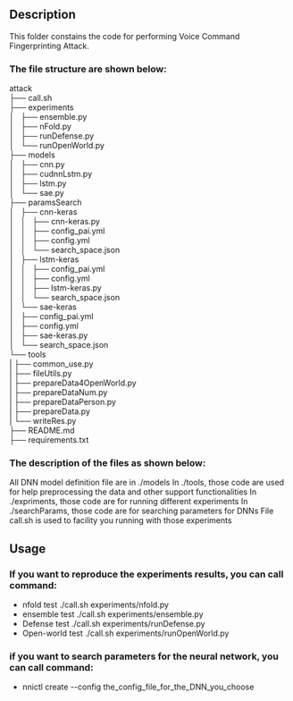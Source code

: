 ## Description
This folder constains the code for performing Voice Command Fingerprinting Attack.

### The file structure are shown below:

attack  
├── call.sh  
├── experiments  
│   ├── ensemble.py  
│   ├── nFold.py  
│   ├── runDefense.py  
│   └── runOpenWorld.py  
├── models  
│   ├── cnn.py  
│   ├── cudnnLstm.py  
│   ├── lstm.py  
│   └── sae.py  
├── paramsSearch  
│   ├── cnn-keras  
│   │   ├── cnn-keras.py  
│   │   ├── config_pai.yml  
│   │   ├── config.yml  
│   │   └── search_space.json  
│   ├── lstm-keras  
│   │   ├── config_pai.yml  
│   │   ├── config.yml  
│   │   ├── lstm-keras.py  
│   │   └── search_space.json  
│   └── sae-keras  
│       ├── config_pai.yml  
│       ├── config.yml  
│       ├── sae-keras.py  
│       └── search_space.json  
└── tools  
|   ├── common_use.py  
|   ├── fileUtils.py  
|   ├── prepareData4OpenWorld.py  
|   ├── prepareDataNum.py  
|   ├── prepareDataPerson.py  
|   ├── prepareData.py  
|   └── writeRes.py  
├── README.md  
├── requirements.txt  


### The description of the files as shown below:

All DNN model definition file are in ./models
In ./tools, those code are used for help preprocessing the data and other support functionalities
In ./expriments, those code are for running different experiments
In ./searchParams, those code are for searching parameters for DNNs
File call.sh is used to facility you running with those experiments

## Usage
### If you want to reproduce the experiments results, you can call command:
* nfold test
    ./call.sh experiments/nfold.py 
* ensemble test
    ./call.sh experiments/ensemble.py
* Defense test
    ./call.sh experiments/runDefense.py 
* Open-world test
    ./call.sh experiments/runOpenWorld.py 
    
### if you want to search parameters for the neural network, you can call command:  
* nnictl create --config the_config_file_for_the_DNN_you_choose
